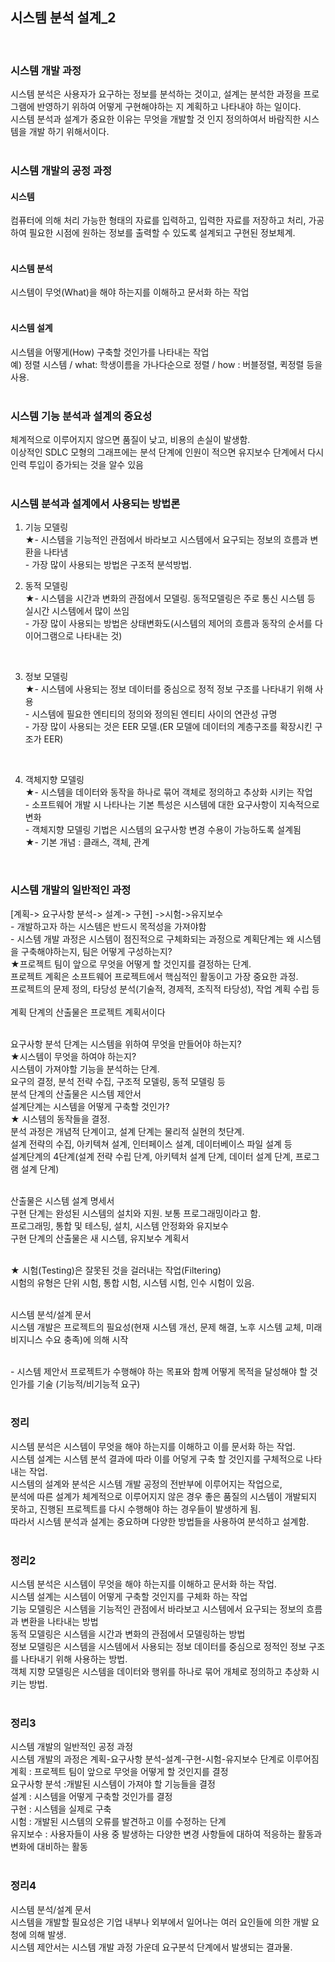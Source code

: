 ## 시스템 분석 설계_2
<br>

### 시스템 개발 과정
시스템 분석은 사용자가 요구하는 정보를 분석하는 것이고, 설계는 분석한 과정을 프로그램에 반영하기 위하여 어떻게 구현해야하는 지 계획하고 나타내야 하는 일이다.<br>
시스템 분석과 설계가 중요한 이유는 무엇을 개발할 것 인지 정의하여서 바람직한 시스템을 개발 하기 위해서이다.<br>
<br>

### 시스템 개발의 공정 과정

#### 시스템 
컴퓨터에 의해 처리 가능한 형태의 자료를 입력하고, 입력한 자료를 저장하고 처리, 가공하여 필요한 시점에 원하는 정보를 출력할 수 있도록 설계되고 구현된 정보체계.<br>
<br>

#### 시스템 분석
시스템이 무엇(What)을 해야 하는지를 이해하고 문서화 하는 작업<br>
<br>

#### 시스템 설계
시스템을 어떻게(How) 구축할 것인가를 나타내는 작업<br>
예) 정렬 시스템 / what: 학생이름을 가나다순으로 정렬 / how : 버블정렬, 퀵정렬 등을 사용.<br>
<br>

### 시스템 기능 분석과 설계의 중요성
체계적으로 이루어지지 않으면 품질이 낮고, 비용의 손실이 발생함.<br>
이상적인 SDLC 모형의 그래프에는 분석 단계에 인원이 적으면 유지보수 단계에서 다시 인력 투입이 증가되는 것을 알수 있음<br>
<br>

### 시스템 분석과 설계에서 사용되는 방법론
1. 기능 모델링 <br>
★- 시스템을 기능적인 관점에서 바라보고 시스템에서 요구되는 정보의 흐름과 변환을 나타냄<br>
-&nbsp;가장 많이 사용되는 방법은 구조적 분석방법.<br>


2. 동적 모델링<br>
★- 시스템을 시간과 변화의 관점에서 모델링. 동적모델링은 주로 통신 시스템 등 실시간 시스템에서 많이 쓰임<br>
-&nbsp;가장 많이 사용되는 방법은 상태변화도(시스템의 제어의 흐름과 동작의 순서를 다이어그램으로 나타내는 것)<br>
<br>

3. 정보 모델링<br>
★-&nbsp;시스템에 사용되는 정보 데이터를 중심으로 정적 정보 구조를 나타내기 위해 사용<br>
-&nbsp;시스템에 필요한 엔티티의 정의와 정의된 엔티티 사이의 연관성 규명<br>
-&nbsp;가장 많이 사용되는 것은 EER 모델.(ER 모델에 데이터의 계층구조를 확장시킨 구조가 EER)<br>
<br>

4. 객체지향 모델링<br>
★-&nbsp;시스템을 데이터와 동작을 하나로 묶어 객체로 정의하고 추상화 시키는 작업<br>
-&nbsp;소프트웨어 개발 시 나타나는 기본 특성은 시스템에 대한 요구사항이 지속적으로 변화<br>
-&nbsp;객체지향 모델링 기법은 시스템의 요구사항 변경 수용이 가능하도록 설계됨<br>
★-&nbsp;기본 개념 : 클래스, 객체, 관계<br>
<br>

### 시스템 개발의 일반적인 과정
[계획-> 요구사항 분석-> 설계-> 구현] ->시험->유지보수<br>
-&nbsp;개발하고자 하는 시스템은 반드시 목적성을 가져야함<br>
-&nbsp;시스템 개발 과정은 시스템이 점진적으로 구체화되는 과정으로 계획단계는 왜 시스템을 구축해야하는지, 팀은 어떻게 구성하는지?<br>
★프로젝트 팀이 앞으로 무엇을 어떻게 할 것인지를 결정하는 단계.<br>
프로젝트 계획은 소프트웨어 프로젝트에서 핵심적인 활동이고 가장 중요한 과정.<br>
프로젝트의 문제 정의, 타당성 분석(기술적, 경제적, 조직적 타당성), 작업 계획 수립 등<br><br>
계획 단계의 산출물은 프로젝트 계획서이다<br>
<br>

요구사항 분석 단계는 시스템을 위하여 무엇을 만들어야 하는지? <br>
★시스템이 무엇을 하여야 하는지?<br>
시스템이 가져야할 기능을 분석하는 단계.<br>
요구의 결정, 분석 전략 수집, 구조적 모델링, 동적 모델링 등<br>
분석 단계의 산출물은 시스템 제안서<br>
설계단계는 시스템을 어떻게 구축할 것인가?<br>
★ 시스템의 동작들을 결정.<br>
분석 과정은 개념적 단계이고, 설계 단계는 물리적 실현의 첫단계.<br>
설계 전략의 수집, 아키텍쳐 설계, 인터페이스 설계, 데이터베이스 파일 설계 등<br>
설계단계의 4단계(설계 전략 수립 단계, 아키텍처 설계 단계, 데이터 설계 단계, 프로그램 설계 단계)<br>
<br>

산출물은 시스템 설계 명세서<br>
구현 단계는 완성된 시스템의 설치와 지원. 보통 프로그래밍이라고 함.<br>
프로그래밍, 통합 및 테스팅, 설치, 시스템 안정화와 유지보수<br>
구현 단계의 산출물은 새 시스템, 유지보수 계획서<br>
<br>

★ 시험(Testing)은 잘못된 것을 걸러내는 작업(Filtering)<br>
시험의 유형은 단위 시험, 통합 시험, 시스템 시험, 인수 시험이 있음.<br>
<br>

시스템 분석/설계 문서<br>
시스템 개발은 프로젝트의 필요성(현재 시스템 개선, 문제 해결, 노후 시스템 교체, 미래 비지니스 수요 충족)에 의해 시작 <br>
<br>

-&nbsp;시스템 제안서 
프로젝트가 수행해야 하는 목표와 함꼐 어떻게 목적을 달성해야 할 것인가를 기술 (기능적/비기능적 요구)<br>
<br>

### 정리
시스템 분석은 시스템이 무엇을 해야 하는지를 이해하고 이를 문서화 하는 작업.<br>
시스템 설계는 시스템 분석 결과에 따라 이를 어덯게 구축 할 것인지를 구체적으로 나타내는 작업.<br>
시스템의 설계와 분석은 시스템 개발 공정의 전반부에 이루어지는 작업으로,<br>
분석에 따른 설계가 체계적으로 이루어지지 않은 경우 좋은 품질의 시스템이 개발되지 못하고, 진행된 프로젝트를 다시 수행해야 하는 경우들이 발생하게 됨.<br>
따라서 시스템 분석과 설계는 중요하며 다양한 방법들을 사용하여 분석하고 설계함.<br>
<br>

### 정리2
시스템 분석은 시스템이 무엇을 해야 하는지를 이해하고 문서화 하는 작업.<br>
시스템 설계는 시스템이 어떻게 구축할 것인지를 구체화 하는 작업<br>
기능 모델링은 시스템을 기능적인 관점에서 바라보고 시스템에서 요구되는 정보의 흐름과 변환을 나타내는 방법<br>
동적 모델링은 시스템을 시간과 변화의 관점에서 모델링하는 방법<br>
정보 모델링은 시스템을 시스템에서 사용되는 정보 데이터를 중심으로 정적인 정보 구조를 나타내기 위해 사용하는 방법.<br>
객체 지향 모델링은 시스템을 데이터와 행위를 하나로 묶어 개체로 정의하고 추상화 시키는 방법.<br>
<br>

### 정리3
시스템 개발의 일반적인 공정 과정<br>
시스템 개발의 과정은 계획-요구사항 분석-설계-구현-시험-유지보수 단계로 이루어짐<br>
계획 : 프로젝트 팀이 앞으로 무엇을 어떻게 할 것인지를 결정<br>
요구사항 분석 :개발된 시스템이 가져야 할 기능들을 결정<br>
설계 : 시스템을 어떻게 구축할 것인가를 결정<br>
구현 : 시스템을 실제로 구축<br>
시험 : 개발된 시스템의 오류를 발견하고 이를 수정하는 단계<br>
유지보수 : 사용자들이 사용 중 발생하는 다양한 변경 사항들에 대하여 적응하는 활동과 변화에 대비하는 활동<br>
<br>

### 정리4
시스템 분석/설계 문서<br>
시스템을 개발할 필요성은 기업 내부나 외부에서 일어나는 여러 요인들에 의한 개발 요청에 의해 발생.<br>
시스템 제안서는 시스템 개발 과정 가운데 요구분석 단계에서 발생되는 결과물.<br>
<br>
